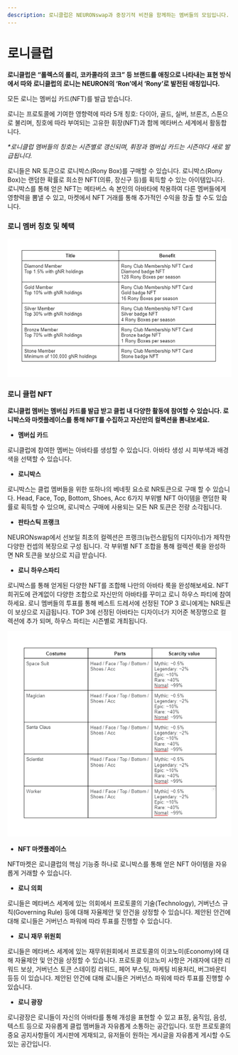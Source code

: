 ```yaml
---
description: 로니클럽은 NEURONswap과 중장기적 비전을 함께하는 멤버들의 모임입니다.
---
```


# 로니클럽

**로니클럽은 “롤렉스의 롤리, 코카콜라의 코크” 등 브랜드를 애칭으로 나타내는 표현 방식에서 따와 로니클럽의 로니는 NEURON의 ‘Ron’에서 ‘Rony’로 발전된 애칭입니다.**

모든 로니는 멤버십 카드(NFT)를 발급 받습니다.

로니는 프로토콜에 기여한 영향력에 따라 5개 칭호: 다이아, 골드, 실버, 브론즈, 스톤으로 불리며, 칭호에 따라 부여되는 고유한 휘장(NFT)과 함께 메타버스 세계에서 활동합니다.

_\*로니클럽 멤버들의 칭호는 시즌별로 갱신되며, 휘장과 멤버십 카드는 시즌마다 새로 발급됩니다._

로니들은 NR 토큰으로 로니박스(Rony Box)를 구매할 수 있습니다. 로니박스(Rony Box)는 랜덤한 확률로 희소한 NFT(의류, 장신구 등)를 획득할 수 있는 아이템입니다. 로니박스를 통해 얻은 NFT는 메타버스 속 본인의 아바타에 착용하여 다른 멤버들에게 영향력을 뽐낼 수 있고, 마켓에서 NFT 거래를 통해 추가적인 수익을 창출 할 수도 있습니다.

### **로니 멤버 칭호 및 혜택**

![](<../.gitbook/assets/image (4).png>)

### **로니 클럽 NFT**

**로니클럽 멤버는 멤버십 카드를 발급 받고 클럽 내 다양한 활동에 참여할 수 있습니다. 로니박스와 마켓플레이스를 통해 NFT를 수집하고 자신만의 컬렉션을 뽐내보세요.**

* **멤버십 카드**

로니클럽에 참여한 멤버는 아바타를 생성할 수 있습니다. 아바타 생성 시 피부색과 배경색을 선택할 수 있습니다.

* **로니박스**

로니박스는 클럽 멤버들을 위한 또하나의 베네핏 요소로 NR토큰으로 구매 할 수 있습니다. Head, Face, Top, Bottom, Shoes, Acc 6가지 부위별 NFT 아이템을 랜덤한 확률로 획득할 수 있으며, 로니박스 구매에 사용되는 모든 NR 토큰은 전량 소각됩니다.

* **판타스틱 프랭크**

NEURONswap에서 선보일 최초의 컬렉션은 프랭크(뉴런스왑팀의 디자이너)가 제작한 다양한 컨셉의 복장으로 구성 됩니다. 각 부위별 NFT 조합을 통해 컬렉션 룩을 완성하면 NR 토큰을 보상으로 지급 받습니다.

* **로니 하우스파티**

로니박스를 통해 얻게된 다양한 NFT를 조합해 나만의 아바타 룩을 완성해보세요. NFT 희귀도에 관계없이 다양한 조합으로 자신만의 아바타를 꾸미고 로니 하우스 파티에 참여하세요. 로니 멤버들의 투표를 통해 베스트 드레서에 선정된 TOP 3 로니에게는 NR토큰이 보상으로 지급됩니다. TOP 3에 선정된 아바타는 디자이너가 지어준 복장명으로 컬렉션에 추가 되며, 하우스 파티는 시즌별로 개최됩니다.

![](<../.gitbook/assets/image (20).png>)

* **NFT 마켓플레이스**

NFT마켓은 로니클럽의 핵심 기능중 하나로 로니박스를 통해 얻은 NFT 아이템을 자유롭게 거래할 수 있습니다.

* **로니 의회**

로니들은 메타버스 세계에 있는 의회에서 프로토콜의 기술(Technology), 거버넌스 규칙(Governing Rule) 등에 대해 자율제안 및 안건을 상정할 수 있습니다. 제안된 안건에 대해 로니들은 거버넌스 파워에 따라 투표를 진행할 수 있습니다.

* **로니 재무 위원회**

로니들은 메타버스 세계에 있는 재무위원회에서 프로토콜의 이코노미(Economy)에 대해 자율제안 및 안건을 상정할 수 있습니다. 프로토콜 이코노미 사항은 거래자에 대한 리워드 보상, 거버넌스 토큰 스테이킹 리워드, 페어 부스팅, 마케팅 비용처리, 버그바운티 등등 이 있습니다. 제안된 안건에 대해 로니들은 거버넌스 파워에 따라 투표를 진행할 수 있습니다.

* **로니 광장**

로니광장은 로니들이 자신의 아바타를 통해 개성을 표현할 수 있고 표정, 움직임, 음성, 텍스트 등으로 자유롭게 클럽 멤버들과 자유롭게 소통하는 공간입니다. 또한 프로토콜의 중요 공지사항들이 게시판에 게재되고, 유저들이 원하는 게시글을 자유롭게 게시할 수도 있는 공간입니다.
